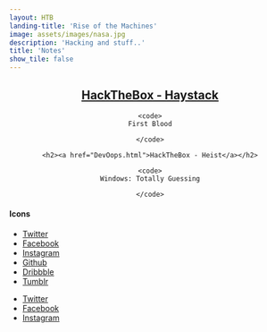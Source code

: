 ```yaml
---
layout: HTB
landing-title: 'Rise of the Machines'
image: assets/images/nasa.jpg
description: 'Hacking and stuff..'
title: 'Notes'
show_tile: false
---
```


<div style="text-align:center"> 
    <h2> <a href="HayStack.html">HackTheBox - Haystack </a> </h2> 
    
    <code>
    First Blood

    </code>
    
    <h2><a href="DevOops.html">HackTheBox - Heist</a></h2>

    <code>
    Windows: Totally Guessing

    </code>

</div>

<h4>Icons</h4>
<ul class="icons">
  <li><a href="#" class="icon fa-twitter"><span class="label">Twitter</span></a></li>
  <li><a href="#" class="icon fa-facebook"><span class="label">Facebook</span></a></li>
  <li><a href="#" class="icon fa-instagram"><span class="label">Instagram</span></a></li>
  <li><a href="#" class="icon fa-github"><span class="label">Github</span></a></li>
  <li><a href="#" class="icon fa-dribbble"><span class="label">Dribbble</span></a></li>
  <li><a href="#" class="icon fa-tumblr"><span class="label">Tumblr</span></a></li>
</ul>
<ul class="icons">
  <li><a href="#" class="icon alt fa-twitter"><span class="label">Twitter</span></a></li>
  <li><a href="#" class="icon alt fa-facebook"><span class="label">Facebook</span></a></li>
  <li><a href="#" class="icon alt fa-instagram"><span class="label">Instagram</span></a></li>
</ul>
